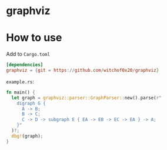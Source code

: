 # graphviz

# How to use
Add to `Cargo.toml`
```toml
[dependencies]
graphviz = {git = https://github.com/witchof0x20/graphviz}
```
`example.rs`:
```rust
fn main() {
  let graph = graphviz::parser::GraphParser::new().parse(r"
    digraph G {
      A -> B;
      B -> C;
      C -> D -> subgraph E { EA -> EB -> EC -> EA } -> A;
    }"
  )?;
  dbg!(graph);
}
```
